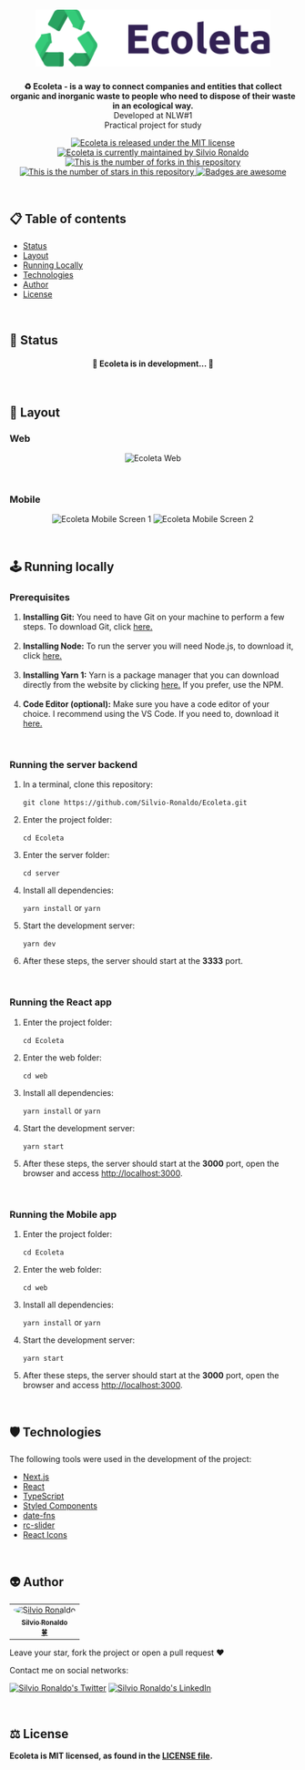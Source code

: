 <h1 align="center">
  <img src="https://github.com/Silvio-Ronaldo/Ecoleta/blob/master/web/src/assets/logo.svg" alt="Ecoleta Logo" height=100 />
</h1>

<p align="center"><strong>♻️ Ecoleta - is a way to connect companies and entities that collect organic and inorganic waste to people who need to dispose of their waste in an ecological way.</strong></br>Developed at NLW#1</br>Practical project for study<p>

<p align="center">
  <a href="./LICENSE">
    <img src="https://img.shields.io/badge/license-MIT-blue" alt="Ecoleta is released under the MIT license" />
  </a>
  <a href="https://GitHub.com/Silvio-Ronaldo/Ecoleta/graphs/commit-activity">
    <img src="https://img.shields.io/badge/Maintained%3F-yes-brightgreen" alt="Ecoleta is currently maintained by Silvio Ronaldo" />
  </a>
  <a href="https://GitHub.com/Silvio-Ronaldo/Ecoleta/network/">
    <img src="https://img.shields.io/github/forks/Silvio-Ronaldo/Ecoleta?style=social" alt="This is the number of forks in this repository" />
  </a>
  <a href="https://GitHub.com/Silvio-Ronaldo/Ecoleta/stargazers/">
    <img src="https://img.shields.io/github/stars/Silvio-Ronaldo/Ecoleta?style=social" alt="This is the number of stars in this repository" />
  </a>
  <a href="https://github.com/Naereen/badges">
    <img src="https://img.shields.io/badge/badge-awesome-brightgreen" alt="Badges are awesome" />
  </a>
</p></br>


<h2>
  📋 Table of contents
</h2>
<ul>
  <li><a href="https://github.com/Silvio-Ronaldo/podcastr#-status">Status</a></li>
  <li><a href="https://github.com/Silvio-Ronaldo/podcastr#%EF%B8%8F-demonstration">Layout</a></li>
  <li><a href="https://github.com/Silvio-Ronaldo/podcastr#%EF%B8%8F-running-locally">Running Locally</a></li>
  <li><a href="https://github.com/Silvio-Ronaldo/podcastr#%EF%B8%8F-technologies">Technologies</a></li>
  <li><a href="https://github.com/Silvio-Ronaldo/podcastr#%EF%B8%8F-technologies">Author</a></li>
  <li><a href="https://github.com/Silvio-Ronaldo/podcastr#%EF%B8%8F-license">License</a></li>
</ul></br>



<h2>📌 Status</h2>
<h4 align="center">🚧 Ecoleta is in development... 🚀</h4></br>



<h2>🎨 Layout</h2>
<h3>Web</h3>
  <p align="center">
    <img src="https://raw.githubusercontent.com/tgmarinho/Ecoleta/65fa69a3e1fe1c02008fcee6efc34ebe2cf5a1da/assets/web.svg" alt="Ecoleta Web" />
  </p></br>

<h3>Mobile</h3>
  <p align="center">
    <img src="https://github.com/tgmarinho/Ecoleta/blob/master/assets/home-mobile.png?raw=true" alt="Ecoleta Mobile Screen 1" />
    <img src="https://raw.githubusercontent.com/tgmarinho/Ecoleta/65fa69a3e1fe1c02008fcee6efc34ebe2cf5a1da/assets/detalhes-mobile.svg" alt="Ecoleta Mobile Screen 2" />
  </p></br>
  


<h2>🕹️ Running locally</h2>
<h3>Prerequisites</h3>
<ol>
  <li><strong>Installing Git:</strong> You need to have Git on your machine to perform a few steps. To download Git, click <a href="https://git-scm.com/downloads">here.</a></li></br>
  <li><strong>Installing Node:</strong> To run the server you will need Node.js, to download it, click <a href="https://nodejs.org/en/">here.</a></strong></li></br>
  <li><strong>Installing Yarn 1:</strong> Yarn is a package manager that you can download directly from the website by clicking <a href="https://classic.yarnpkg.com/en/docs/install#windows-stable">here.</a> If you prefer, use the NPM.</li></br>
  <li><strong>Code Editor (optional):</strong> Make sure you have a code editor of your choice. I recommend using the VS Code. If you need to, download it <a href="https://code.visualstudio.com/Download">here.</a></li>
</ol></br>

<h3>Running the server backend</h3>
<ol>
  <li>In a terminal, clone this repository:
    <p><code>git clone https://github.com/Silvio-Ronaldo/Ecoleta.git</code></p>
  </li>
  <li>Enter the project folder:
    <p><code>cd Ecoleta</code></p>
  </li>
  <li>Enter the server folder:
    <p><code>cd server</code></p>
  </li>
  <li>Install all dependencies:
    <p><code>yarn install</code> or <code>yarn</code></p>
  </li>
  <li>Start the development server:
    <p><code>yarn dev</code></p>
  </li>
  <li>After these steps, the server should start at the <strong>3333</strong> port.</li>
</ol></br>


<h3>Running the React app</h3>
<ol>
  <li>Enter the project folder:
    <p><code>cd Ecoleta</code></p>
  </li>
  <li>Enter the web folder:
    <p><code>cd web</code></p>
  </li>
  <li>Install all dependencies:
    <p><code>yarn install</code> or <code>yarn</code></p>
  </li>
  <li>Start the development server:
    <p><code>yarn start</code></p>
  </li>
  <li>After these steps, the server should start at the <strong>3000</strong> port, open the browser and access <a href="http://localhost:3000">http://localhost:3000</a>.</li>
</ol></br>


<h3>Running the Mobile app</h3>
<ol>
  <li>Enter the project folder:
    <p><code>cd Ecoleta</code></p>
  </li>
  <li>Enter the web folder:
    <p><code>cd web</code></p>
  </li>
  <li>Install all dependencies:
    <p><code>yarn install</code> or <code>yarn</code></p>
  </li>
  <li>Start the development server:
    <p><code>yarn start</code></p>
  </li>
  <li>After these steps, the server should start at the <strong>3000</strong> port, open the browser and access <a href="http://localhost:3000">http://localhost:3000</a>.</li>
</ol></br>



<h2>🛡️ Technologies</h2>
<p>The following tools were used in the development of the project: </p>

<ul>
  <li><a href="https://nextjs.org">Next.js</a></li>
  <li><a href="https://pt-br.reactjs.org">React</a></li>
  <li><a href="https://www.typescriptlang.org">TypeScript</a></li>
  <li><a href="https://styled-components.com">Styled Components</a></li>
  <li><a href="https://date-fns.org">date-fns</a></li>
  <li><a href="https://www.npmjs.com/package/rc-slider">rc-slider</a></li>
  <li><a href="https://react-icons.github.io/react-icons/">React Icons</a></li>
</ul></br>



<h2>👽 Author</h2>
<table>
  <tr>
    <td align="center"><a href="https://github.com/Silvio-Ronaldo"><img style="border-radius: 50%;" src="https://avatars.githubusercontent.com/u/48893927?v=4" width="100px;" alt="Silvio Ronaldo"/><br /><sub><b>Silvio Ronaldo</b></sub></a><br /><a href="https://github.com/Silvio-Ronaldo" title="Silvio Ronaldo">🍀</a></td>
  </tr>
</table>
<p>Leave your star, fork the project or open a pull request ❤️</p>
<p>Contact me on social networks: </p>
<p><a href="https://twitter.com/sivirinoo"><img src="https://img.shields.io/twitter/follow/sivirinoo?style=social" alt="Silvio Ronaldo's Twitter" /></a>
<a href="https://br.linkedin.com/in/silvio-ronaldo77"><img src="https://img.shields.io/badge/-Silvio-blue?style=flat&logo=Linkedin&logoColor=white" alt="Silvio Ronaldo's LinkedIn" /></a></p></br>


<h2>⚖️ License</h2>
<p><strong>Ecoleta is MIT licensed, as found in the <a href="./LICENSE">LICENSE file</a>.</strong></p>







